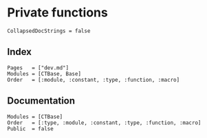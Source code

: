 # Private functions

```@meta
CollapsedDocStrings = false
```

## Index

```@index
Pages   = ["dev.md"]
Modules = [CTBase, Base]
Order   = [:module, :constant, :type, :function, :macro]
```

## Documentation

```@autodocs
Modules = [CTBase]
Order   = [:type, :module, :constant, :type, :function, :macro]
Public  = false
```
